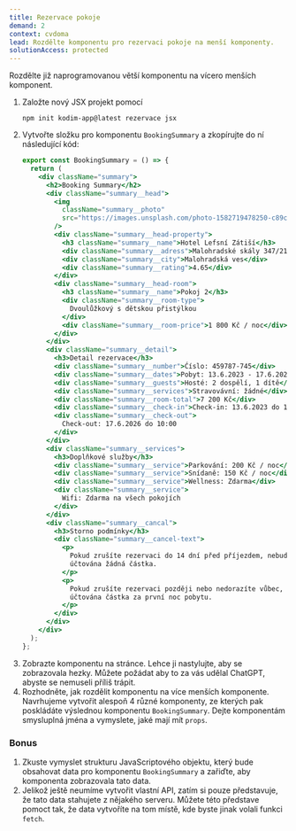 ```yaml
---
title: Rezervace pokoje
demand: 2
context: cvdoma
lead: Rozdělte komponentu pro rezervaci pokoje na menší komponenty.
solutionAccess: protected
---
```


Rozdělte již naprogramovanou větší komponentu na vícero menších komponent.

1. Založte nový JSX projekt pomocí
   ```shell
   npm init kodim-app@latest rezervace jsx
   ```
1. Vytvořte složku pro komponentu `BookingSummary` a zkopírujte do ní následující kód:
   ```jsx
   export const BookingSummary = () => {
     return (
       <div className="summary">
         <h2>Booking Summary</h2>
         <div className="summary__head">
           <img
             className="summary__photo"
             src="https://images.unsplash.com/photo-1582719478250-c89cae4dc85b?w=960"
           />
           <div className="summary__head-property">
             <h3 className="summary__name">Hotel Lefsní Zátiší</h3>
             <div className="summary__adress">Malohradské skály 347/21</div>
             <div className="summary__city">Malohradská ves</div>
             <div className="summary__rating">4.65</div>
           </div>
           <div className="summary__head-room">
             <h3 className="summary__name">Pokoj 2</h3>
             <div className="summary__room-type">
               Dvoulůžkový s dětskou přistýlkou
             </div>
             <div className="summary__room-price">1 800 Kč / noc</div>
           </div>
         </div>
         <div className="summary__detail">
           <h3>Detail rezervace</h3>
           <div className="summary__number">Ćíslo: 459787-745</div>
           <div className="summary__dates">Pobyt: 13.6.2023 - 17.6.2026</div>
           <div className="summary__guests">Hosté: 2 dospělí, 1 dítě</div>
           <div className="summary__services">Stravovávní: žádné</div>
           <div className="summary__room-total">7 200 Kč</div>
           <div className="summary__check-in">Check-in: 13.6.2023 do 18:00</div>
           <div className="summary__check-out">
             Check-out: 17.6.2026 do 10:00
           </div>
         </div>
         <div className="summary__services">
           <h3>Doplňkové služby</h3>
           <div className="summary__service">Parkování: 200 Kč / noc</div>
           <div className="summary__service">Snídaně: 150 Kč / noc</div>
           <div className="summary__service">Wellness: Zdarma</div>
           <div className="summary__service">
             Wifi: Zdarma na všech pokojích
           </div>
         </div>
         <div className="summary__cancal">
           <h3>Storno podmínky</h3>
           <div className="summary__cancel-text">
             <p>
               Pokud zrušíte rezervaci do 14 dní před příjezdem, nebude Vám
               účtována žádná částka.
             </p>
             <p>
               Pokud zrušíte rezervaci později nebo nedorazíte vůbec, bude Vám
               účtována částka za první noc pobytu.
             </p>
           </div>
         </div>
       </div>
     );
   };
   ```
1. Zobrazte komponentu na stránce. Lehce ji nastylujte, aby se zobrazovala hezky. Můžete požádat aby to za vás udělal ChatGPT, abyste se nemuseli příliš trápit.
1. Rozhodněte, jak rozdělit komponentu na více menších komponente. Navrhujeme vytvořit alespoň 4 různé komponenty, ze kterých pak poskládáte výslednou komponentu `BookingSummary`. Dejte komponentám smysluplná jména a vymyslete, jaké mají mít `props`.

### Bonus

1. Zkuste vymyslet strukturu JavaScriptového objektu, který bude obsahovat data pro komponentu `BookingSummary` a zařiďte, aby komponenta zobrazovala tato data.
1. Jelikož ještě neumíme vytvořit vlastní API, zatím si pouze představuje, že tato data stahujete z nějakého serveru. Můžete této představe pomoct tak, že data vytvoříte na tom místě, kde byste jinak volali funkci `fetch`.
